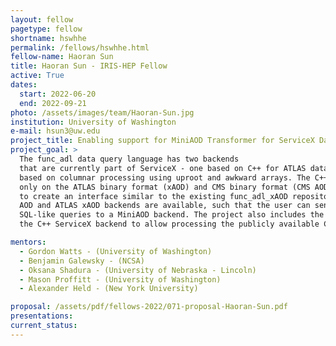 ```yaml
---
layout: fellow
pagetype: fellow
shortname: hswhhe
permalink: /fellows/hswhhe.html
fellow-name: Haoran Sun
title: Haoran Sun - IRIS-HEP Fellow
active: True
dates:
  start: 2022-06-20
  end: 2022-09-21
photo: /assets/images/team/Haoran-Sun.jpg
institution: University of Washington
e-mail: hsun3@uw.edu
project_title: Enabling support for MiniAOD Transformer for ServiceX Data Delivery Service
project_goal: >
  The func_adl data query language has two backends
  that are currently part of ServiceX - one based on C++ for ATLAS data and CMS data, and one
  based on columnar processing using uproot and awkward arrays. The C++ backend currently runs
  only on the ATLAS binary format (xAOD) and CMS binary format (CMS AOD). This project aims
  to create an interface similar to the existing func_adl_xAOD repository, where both CMS
  AOD and ATLAS xAOD backends are available, such that the user can send hierarchical
  SQL-like queries to a MiniAOD backend. The project also includes the required modifications of
  the C++ ServiceX backend to allow processing the publicly available CMS MiniAOD binary files.

mentors:
  - Gordon Watts - (University of Washington)
  - Benjamin Galewsky - (NCSA)
  - Oksana Shadura - (University of Nebraska - Lincoln)
  - Mason Proffitt - (University of Washington)
  - Alexander Held - (New York University)

proposal: /assets/pdf/fellows-2022/071-proposal-Haoran-Sun.pdf
presentations:
current_status:
---
```

